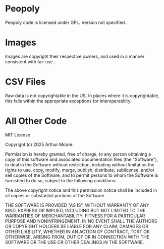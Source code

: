 # Peopoly
Peopoly code is licensed under GPL.
Version not specified.

# Images
Images are copyright their respective owners, and used in a manner consistent with fair use.

# CSV Files
Raw data is not copyrightable in the US.
In places where it is copyrightable, this falls within the appropriate exceptions for interoperability.

# All Other Code

MIT License

Copyright (c) 2025 Arthur Moore

Permission is hereby granted, free of charge, to any person obtaining a copy
of this software and associated documentation files (the "Software"), to deal
in the Software without restriction, including without limitation the rights
to use, copy, modify, merge, publish, distribute, sublicense, and/or sell
copies of the Software, and to permit persons to whom the Software is
furnished to do so, subject to the following conditions:

The above copyright notice and this permission notice shall be included in all
copies or substantial portions of the Software.

THE SOFTWARE IS PROVIDED "AS IS", WITHOUT WARRANTY OF ANY KIND, EXPRESS OR
IMPLIED, INCLUDING BUT NOT LIMITED TO THE WARRANTIES OF MERCHANTABILITY,
FITNESS FOR A PARTICULAR PURPOSE AND NONINFRINGEMENT. IN NO EVENT SHALL THE
AUTHORS OR COPYRIGHT HOLDERS BE LIABLE FOR ANY CLAIM, DAMAGES OR OTHER
LIABILITY, WHETHER IN AN ACTION OF CONTRACT, TORT OR OTHERWISE, ARISING FROM,
OUT OF OR IN CONNECTION WITH THE SOFTWARE OR THE USE OR OTHER DEALINGS IN THE
SOFTWARE.
